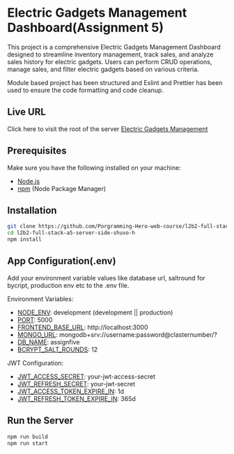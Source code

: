 # Electric Gadgets Management Dashboard(Assignment 5)

This project is a comprehensive Electric Gadgets Management Dashboard designed to streamline inventory management, track sales, and analyze sales history for electric gadgets. Users can perform CRUD operations, manage sales, and filter electric gadgets based on various criteria.

Module based project has been structured and Eslint and Prettier has been used to ensure the code formatting and code cleanup. 

<!-- 
## Full Documentation URL 
Click here to read [Full API Documentation](https://documenter.getpostman.com/view/20475660/2s9YkuXx9P) 
-->

## Live URL 
Click here to visit the root of the server [Electric Gadgets Management](https://assignment-5-backend-express.vercel.app)

## Prerequisites

Make sure you have the following installed on your machine:

- [Node.js](https://nodejs.org/)
- [npm](https://www.npmjs.com/) (Node Package Manager)

## Installation

```bash
git clone https://github.com/Porgramming-Hero-web-course/l2b2-full-stack-a5-server-side-shuvo-h.git
cd l2b2-full-stack-a5-server-side-shuvo-h
npm install
```
## App Configuration(.env)
Add your environment variable values like database url, saltround for bycript, production env etc to the .env file.


Environment Variables:
- [NODE_ENV](): development (development || production)
- [PORT](): 5000
- [FRONTEND_BASE_URL](): http://localhost:3000
- [MONGO_URL](): mongodb+srv://username:password@clasternumber/?
- [DB_NAME](): assignfive
- [BCRYPT_SALT_ROUNDS](): 12

JWT Configuration:
- [JWT_ACCESS_SECRET](): your-jwt-access-secret
- [JWT_REFRESH_SECRET](): your-jwt-secret
- [JWT_ACCESS_TOKEN_EXPIRE_IN](): 1d
- [JWT_REFRESH_TOKEN_EXPIRE_IN](): 365d


## Run the Server

```bash
npm run build
npm run start
```

